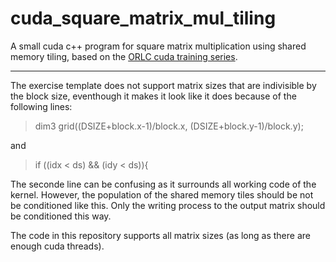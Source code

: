 # cuda_square_matrix_mul_tiling
A small cuda c++ program for square matrix multiplication using shared memory tiling, based on the [ORLC cuda training series](https://github.com/olcf/cuda-training-series/tree/master/exercises/hw2).

---

The exercise template does not support matrix sizes that are indivisible by the block size, eventhough it makes it look like it does because of the following lines:

  > dim3 grid((DSIZE+block.x-1)/block.x, (DSIZE+block.y-1)/block.y);

and

  > if ((idx < ds) && (idy < ds)){

The seconde line can be confusing as it surrounds all working code of the kernel. However, the population of the shared memory tiles should be not be conditioned like this. Only the writing process to the output matrix should be conditioned this way. 

The code in this repository supports all matrix sizes (as long as there are enough cuda threads). 
